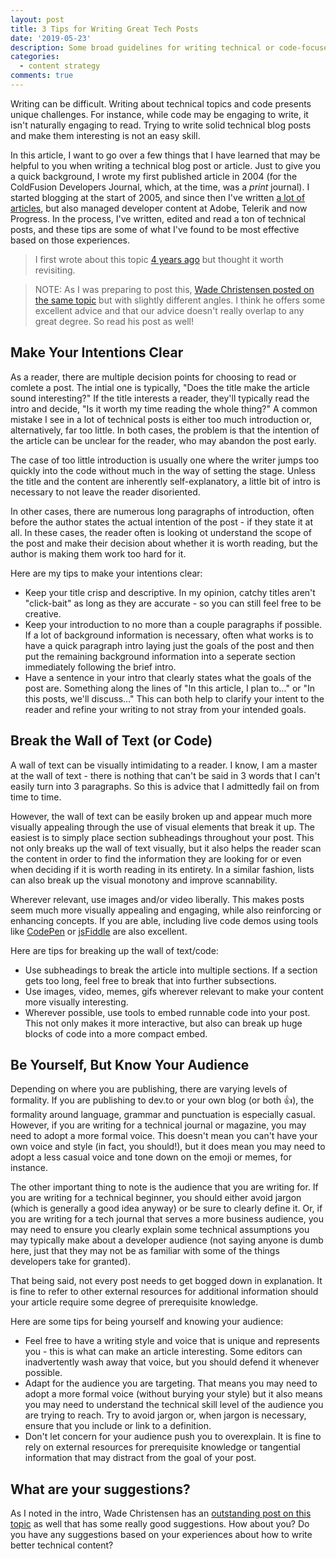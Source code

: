 ```yaml
---
layout: post
title: 3 Tips for Writing Great Tech Posts
date: '2019-05-23'
description: Some broad guidelines for writing technical or code-focused blog posts and articles
categories:
  - content strategy
comments: true
---
```


Writing can be difficult. Writing about technical topics and code presents unique challenges. For instance, while code may be engaging to write, it isn't naturally engaging to read. Trying to write solid technical blog posts and make them interesting is not an easy skill.

In this article, I want to go over a few things that I have learned that may be helpful to you when writing a technical blog post or article. Just to give you a quick background, I wrote my first published article in 2004 (for the ColdFusion Developers Journal, which, at the time, was a _print_ journal). I started blogging at the start of 2005, and since then I've written [a lot of articles](https://remotesynthesis.com/publications/), but also managed developer content at Adobe, Telerik and now Progress. In the process, I've written, edited and read a ton of technical posts, and these tips are some of what I've found to be most effective based on those experiences.

> I first wrote about this topic [4 years ago](https://remotesynthesis.com/blog/writing-for-tech-audience) but thought it worth revisiting.

> NOTE: As I was preparing to post this, [Wade Christensen posted on the same topic](https://dev.to/astuteape/a-guide-to-better-technical-writing-1mdg) but with slightly different angles. I think he offers some excellent advice and that our advice doesn't really overlap to any great degree. So read his post as well!

## Make Your Intentions Clear

As a reader, there are multiple decision points for choosing to read or comlete a post. The intial one is typically, "Does the title make the article sound interesting?" If the title interests a reader, they'll typically read the intro and decide, "Is it worth my time reading the whole thing?" A common mistake I see in a lot of technical posts is either too much introduction or, alternatively, far too little. In both cases, the problem is that the intention of the article can be unclear for the reader, who may abandon the post early.

The case of too little introduction is usually one where the writer jumps too quickly into the code without much in the way of setting the stage. Unless the title and the content are inherently self-explanatory, a little bit of intro is necessary to not leave the reader disoriented.

In other cases, there are numerous long paragraphs of introduction, often before the author states the actual intention of the post - if they state it at all. In these cases, the reader often is looking ot understand the scope of the post and make their decision about whether it is worth reading, but the author is making them work too hard for it.

Here are my tips to make your intentions clear:

* Keep your title crisp and descriptive. In my opinion, catchy titles aren't "click-bait" as long as they are accurate - so you can still feel free to be creative.
* Keep your introduction to no more than a couple paragraphs if possible. If a lot of background information is necessary, often what works is to have a quick paragraph intro laying just the goals of the post and then put the remaining background information into a seperate section immediately following the brief intro.
* Have a sentence in your intro that clearly states what the goals of the post are. Something along the lines of "In this article, I plan to..." or "In this posts, we'll discuss..." This can both help to clarify your intent to the reader and refine your writing to not stray from your intended goals.

## Break the Wall of Text (or Code)

A wall of text can be visually intimidating to a reader. I know, I am a master at the wall of text - there is nothing that can't be said in 3 words that I can't easily turn into 3 paragraphs. So this is advice that I admittedly fail on from time to time.

However, the wall of text can be easily broken up and appear much more visually appealing through the use of visual elements that break it up. The easiest is to simply place section subheadings throughout your post. This not only breaks up the wall of text visually, but it also helps the reader scan the content in order to find the information they are looking for or even when deciding if it is worth reading in its entirety. In a similar fashion, lists can also break up the visual monotony and improve scannability.

Wherever relevant, use images and/or video liberally. This makes posts seem much more visually appealing and engaging, while also reinforcing or enhancing concepts. If you are able, including live code demos using tools like [CodePen](https://codepen.io/) or [jsFiddle](https://jsfiddle.net/) are also excellent.

Here are tips for breaking up the wall of text/code:

* Use subheadings to break the article into multiple sections. If a section gets too long, feel free to break that into further subsections.
* Use images, video, memes, gifs wherever relevant to make your content more visually interesting.
* Wherever possible, use tools to embed runnable code into your post. This not only makes it more interactive, but also can break up huge blocks of code into a more compact embed.

## Be Yourself, But Know Your Audience

Depending on where you are publishing, there are varying levels of formality. If you are publishing to dev.to or your own blog (or both 👍), the formality around language, grammar and punctuation is especially casual. However, if you are writing for a technical journal or magazine, you may need to adopt a more formal voice. This doesn't mean you can't have your own voice and style (in fact, you should!), but it does mean you may need to adopt a less casual voice and tone down on the emoji or memes, for instance.

The other important thing to note is the audience that you are writing for. If you are writing for a technical beginner, you should either avoid jargon (which is generally a good idea anyway) or be sure to clearly define it. Or, if you are writing for a tech journal that serves a more business audience, you may need to ensure you clearly explain some technical assumptions you may typically make about a developer audience (not saying anyone is dumb here, just that they may not be as familiar with some of the things developers take for granted).

That being said, not every post needs to get bogged down in explanation. It is fine to refer to other external resources for additional information should your article require some degree of prerequisite knowledge.

Here are some tips for being yourself and knowing your audience:

* Feel free to have a writing style and voice that is unique and represents you - this is what can make an article interesting. Some editors can inadvertently wash away that voice, but you should defend it whenever possible.
* Adapt for the audience you are targeting. That means you may need to adopt a more formal voice (without burying your style) but it also means you may need to understand the technical skill level of the audience you are trying to reach. Try to avoid jargon or, when jargon is necessary, ensure that you include or link to a definition.
* Don't let concern for your audience push you to overexplain. It is fine to rely on external resources for prerequisite knowledge or tangential information that may distract from the goal of your post.

## What are your suggestions?

As I noted in the intro, Wade Christensen has an [outstanding post on this topic](https://dev.to/astuteape/a-guide-to-better-technical-writing-1mdg) as well that has some really good suggestions. How about you? Do you have any suggestions based on your experiences about how to write better technical content?